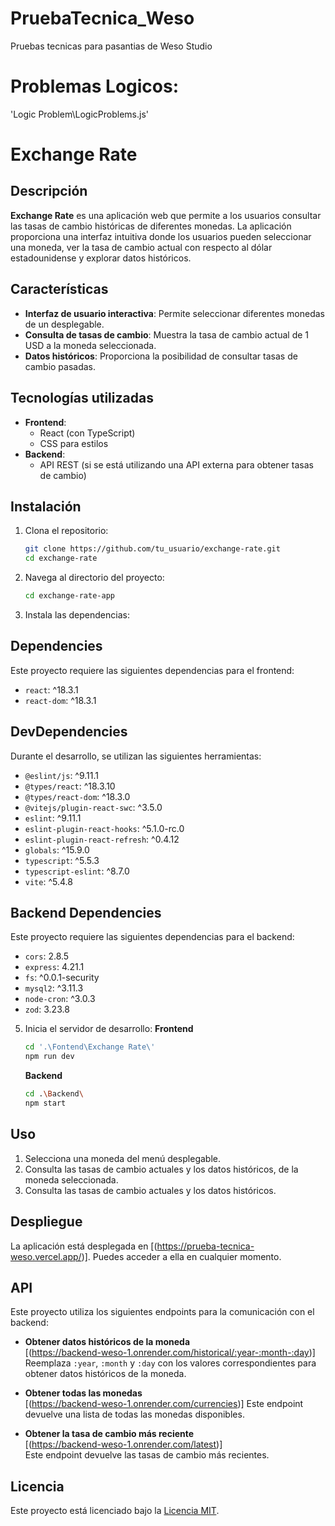 # PruebaTecnica_Weso
Pruebas tecnicas para pasantias de Weso Studio

# Problemas Logicos:
'Logic Problem\LogicProblems.js'

# Exchange Rate
## Descripción
**Exchange Rate** es una aplicación web que permite a los usuarios consultar las tasas de cambio históricas de diferentes monedas. La aplicación proporciona una interfaz intuitiva donde los usuarios pueden seleccionar una moneda, ver la tasa de cambio actual con respecto al dólar estadounidense y explorar datos históricos.

## Características
- **Interfaz de usuario interactiva**: Permite seleccionar diferentes monedas de un desplegable.
- **Consulta de tasas de cambio**: Muestra la tasa de cambio actual de 1 USD a la moneda seleccionada.
- **Datos históricos**: Proporciona la posibilidad de consultar tasas de cambio pasadas.
  
## Tecnologías utilizadas
- **Frontend**: 
  - React (con TypeScript)
  - CSS para estilos
- **Backend**: 
  - API REST (si se está utilizando una API externa para obtener tasas de cambio)
  
## Instalación

1. Clona el repositorio:
   ```bash
   git clone https://github.com/tu_usuario/exchange-rate.git
   cd exchange-rate
2. Navega al directorio del proyecto:
   ```bash
   cd exchange-rate-app
   ```

3. Instala las dependencias:
## Dependencies

Este proyecto requiere las siguientes dependencias para el frontend:

- `react`: ^18.3.1
- `react-dom`: ^18.3.1

## DevDependencies

Durante el desarrollo, se utilizan las siguientes herramientas:

- `@eslint/js`: ^9.11.1
- `@types/react`: ^18.3.10
- `@types/react-dom`: ^18.3.0
- `@vitejs/plugin-react-swc`: ^3.5.0
- `eslint`: ^9.11.1
- `eslint-plugin-react-hooks`: ^5.1.0-rc.0
- `eslint-plugin-react-refresh`: ^0.4.12
- `globals`: ^15.9.0
- `typescript`: ^5.5.3
- `typescript-eslint`: ^8.7.0
- `vite`: ^5.4.8

## Backend Dependencies

Este proyecto requiere las siguientes dependencias para el backend:

- `cors`: 2.8.5
- `express`: 4.21.1
- `fs`: ^0.0.1-security
- `mysql2`: ^3.11.3
- `node-cron`: ^3.0.3
- `zod`: 3.23.8



5. Inicia el servidor de desarrollo:
   **Frontend**
   ```bash
   cd '.\Fontend\Exchange Rate\'
   npm run dev
   ```
   **Backend**
   ```bash
   cd .\Backend\
   npm start
   ```

## Uso

1. Selecciona una moneda del menú desplegable.
2. Consulta las tasas de cambio actuales y los datos históricos, de la moneda seleccionada.
3. Consulta las tasas de cambio actuales y los datos históricos.

## Despliegue

La aplicación está desplegada en [(https://prueba-tecnica-weso.vercel.app/)]. Puedes acceder a ella en cualquier momento.

## API

Este proyecto utiliza los siguientes endpoints para la comunicación con el backend:

- **Obtener datos históricos de la moneda**  
  [(https://backend-weso-1.onrender.com/historical/:year-:month-:day)]  
  Reemplaza `:year`, `:month` y `:day` con los valores correspondientes para obtener datos históricos de la moneda.

- **Obtener todas las monedas**  
  [(https://backend-weso-1.onrender.com/currencies)]
  Este endpoint devuelve una lista de todas las monedas disponibles.

- **Obtener la tasa de cambio más reciente**  
  [(https://backend-weso-1.onrender.com/latest)]  
  Este endpoint devuelve las tasas de cambio más recientes.


## Licencia

Este proyecto está licenciado bajo la [Licencia MIT](LICENSE).

